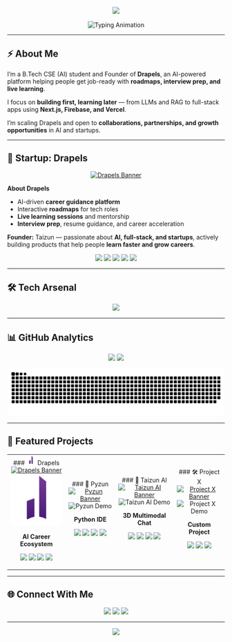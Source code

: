 <!-- Animated GitHub Profile README -->

<!-- Header Banner with Animation -->
<p align="center">
  <img src="https://capsule-render.vercel.app/api?type=waving&color=0:ff6ec4,100:7873f5&height=220&section=header&text=Hi%20👋,%20I'm%20Taizun&fontSize=45&fontAlignY=35&animation=twinkling&fontColor=ffffff"/>
</p>

<!-- Typing SVG -->
<p align="center">
  <img src="https://readme-typing-svg.herokuapp.com?font=Fira+Code&weight=600&size=24&duration=4000&pause=1000&color=FF6EC4&center=true&vCenter=true&width=600&lines=Engineering+Student+%7C+AI+Developer;Building+Generative+AI+Apps;Founder+of+Drapels" alt="Typing Animation" />
</p>

---

## ⚡ About Me  
I’m a B.Tech CSE (AI) student and Founder of **Drapels**, an AI-powered platform helping people get job-ready with **roadmaps, interview prep, and live learning**.  

I focus on **building first, learning later** — from LLMs and RAG to full-stack apps using **Next.js, Firebase, and Vercel**.  

I’m scaling Drapels and open to **collaborations, partnerships, and growth opportunities** in AI and startups.  

---

## 🚀 Startup: Drapels  

<p align="center">
  <a href="https://drapels.com" target="_blank">
    <img src="https://svg-banners.vercel.app/api?type=rainbow&text1=Drapels%20-%20AI%20Career%20Ecosystem&width=600&height=120" alt="Drapels Banner"/>
  </a>
</p>

**About Drapels**  
- AI-driven **career guidance platform**  
- Interactive **roadmaps** for tech roles  
- **Live learning sessions** and mentorship  
- **Interview prep**, resume guidance, and career acceleration  

**Founder:** Taizun — passionate about **AI, full-stack, and startups**, actively building products that help people **learn faster and grow careers**.  

<p align="center">
  <img src="https://img.shields.io/badge/AI-Purple?style=for-the-badge&logo=artificial-intelligence&logoColor=white"/>
  <img src="https://img.shields.io/badge/Next.js-000000?style=for-the-badge&logo=nextdotjs&logoColor=white"/>
  <img src="https://img.shields.io/badge/Firebase-FFCA28?style=for-the-badge&logo=firebase&logoColor=white"/>
  <img src="https://img.shields.io/badge/Vercel-000000?style=for-the-badge&logo=vercel&logoColor=white"/>
  <img src="https://img.shields.io/badge/Full-Stack-1DA1F2?style=for-the-badge"/>
</p>

---

## 🛠️ Tech Arsenal  
<p align="center">
  <img src="https://skillicons.dev/icons?i=python,cpp,js,ts,react,nextjs,nodejs,tailwind,docker,vercel,git,github,vscode,linux&perline=7" />
</p>

---

## 📊 GitHub Analytics  
<p align="center">
  <img src="https://github-readme-stats.vercel.app/api?username=t4zn&show_icons=true&theme=radical&hide_border=true&count_private=true&bg_color=0D1117&title_color=FF6EC4&icon_color=FF6EC4" height="165"/>
  <img src="https://github-readme-streak-stats.herokuapp.com/?user=t4zn&theme=radical&hide_border=true&background=0D1117&ring=FF6EC4&fire=FF6EC4&currStreakLabel=FF6EC4" height="165"/>
</p>

<p align="center">
  <img src="https://raw.githubusercontent.com/Platane/snk/output/github-contribution-grid-snake-dark.svg" alt="snake gif" />
</p>

---

## 🚀 Featured Projects  

<table align="center">
<tr>

<!-- Drapels -->
<td align="center" width="250">
### <img src="https://raw.githubusercontent.com/t4zn/t4zn/main/assets/favicon.PNG" width="22" /> Drapels
<a href="https://drapels.com" target="_blank">
  <img src="https://svg-banners.vercel.app/api?type=rainbow&text1=Drapels&width=250&height=120" alt="Drapels Banner"/>
</a>

<img src="https://raw.githubusercontent.com/t4zn/t4zn/main/assets/favicon.PNG" width="100%" alt="Drapels Preview"/>

**AI Career Ecosystem**  

<p align="center">
  <img src="https://img.shields.io/badge/AI-Purple?style=for-the-badge&logo=artificial-intelligence&logoColor=white"/>
  <img src="https://img.shields.io/badge/Next.js-000000?style=for-the-badge&logo=nextdotjs&logoColor=white"/>
  <img src="https://img.shields.io/badge/Firebase-FFCA28?style=for-the-badge&logo=firebase&logoColor=white"/>
  <img src="https://img.shields.io/badge/Vercel-000000?style=for-the-badge&logo=vercel&logoColor=white"/>
</p>

</td>

<!-- Pyzun -->
<td align="center" width="250">
### 🐍 Pyzun
<a href="https://pyzun.vercel.app" target="_blank">
  <img src="https://svg-banners.vercel.app/api?type=rainbow&text1=Pyzun&width=250&height=120" alt="Pyzun Banner"/>
</a>

<img src="https://raw.githubusercontent.com/taizun/demo-assets/main/pyzun.gif" width="100%" alt="Pyzun Demo"/>

**Python IDE**  

<p align="center">
  <img src="https://img.shields.io/badge/Next.js-000000?style=for-the-badge&logo=nextdotjs&logoColor=white"/>
  <img src="https://img.shields.io/badge/Python-3776AB?style=for-the-badge&logo=python&logoColor=white"/>
  <img src="https://img.shields.io/badge/Judge0-FF6EC4?style=for-the-badge&logo=codeforces&logoColor=white"/>
  <img src="https://img.shields.io/badge/Vercel-000000?style=for-the-badge&logo=vercel&logoColor=white"/>
</p>

</td>

<!-- Taizun AI -->
<td align="center" width="250">
### 🤖 Taizun AI
<a href="https://taizunai.vercel.app" target="_blank">
  <img src="https://svg-banners.vercel.app/api?type=rainbow&text1=TaizunAI&width=250&height=120" alt="Taizun AI Banner"/>
</a>

<img src="https://raw.githubusercontent.com/taizun/demo-assets/main/taizunai.gif" width="100%" alt="Taizun AI Demo"/>

**3D Multimodal Chat**  

<p align="center">
  <img src="https://img.shields.io/badge/Next.js-000000?style=for-the-badge&logo=nextdotjs&logoColor=white"/>
  <img src="https://img.shields.io/badge/Three.js-000000?style=for-the-badge&logo=threedotjs&logoColor=white"/>
  <img src="https://img.shields.io/badge/LLM-AI?style=for-the-badge&logo=openai&logoColor=white&color=412991"/>
  <img src="https://img.shields.io/badge/Vercel-000000?style=for-the-badge&logo=vercel&logoColor=white"/>
</p>

</td>

<!-- Project X -->
<td align="center" width="250">
### 🛠️ Project X
<a href="https://yourproject.vercel.app" target="_blank">
  <img src="https://svg-banners.vercel.app/api?type=rainbow&text1=ProjectX&width=250&height=120" alt="Project X Banner"/>
</a>

<img src="https://raw.githubusercontent.com/taizun/demo-assets/main/projectx.gif" width="100%" alt="Project X Demo"/>

**Custom Project**  

<p align="center">
  <img src="https://img.shields.io/badge/Next.js-000000?style=for-the-badge&logo=nextdotjs&logoColor=white"/>
  <img src="https://img.shields.io/badge/API-0288D1?style=for-the-badge&logo=fastapi&logoColor=white"/>
  <img src="https://img.shields.io/badge/Vercel-000000?style=for-the-badge&logo=vercel&logoColor=white"/>
</p>

</td>

</tr>
</table>

---

## 🌐 Connect With Me  
<p align="center">
  <a href="https://linkedin.com/in/YOURUSERNAME"><img src="https://img.shields.io/badge/-LinkedIn-0A66C2?style=for-the-badge&logo=linkedin&logoColor=white"></a>
  <a href="https://twitter.com/YOURUSERNAME"><img src="https://img.shields.io/badge/-Twitter-1DA1F2?style=for-the-badge&logo=twitter&logoColor=white"></a>
  <a href="mailto:YOURMAIL@gmail.com"><img src="https://img.shields.io/badge/-Email-D14836?style=for-the-badge&logo=gmail&logoColor=white"></a>
</p>

---

<!-- Footer Wave -->
<p align="center">
  <img src="https://capsule-render.vercel.app/api?type=waving&color=0:7873f5,100:ff6ec4&height=120&section=footer"/>
</p>
